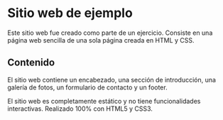 # Sitio web de ejemplo

Este sitio web fue creado como parte de un ejercicio. Consiste en una página web sencilla de una sola página creada en HTML y CSS.

## Contenido

El sitio web contiene un encabezado, una sección de introducción, una galería de fotos, un formulario de contacto y un footer.

El sitio web es completamente estático y no tiene funcionalidades interactivas. Realizado 100% con HTML5 y CSS3.
